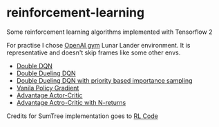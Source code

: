 # reinforcement-learning

Some reinforcement learning algorithms implemented with Tensorflow 2

For practise I chose [OpenAI gym](https://github.com/openai/gym) Lunar Lander environment.
It is representative and doesn't skip frames like some other envs.

* [Double DQN](https://github.com/vformanyuk/reinforcement-learning/blob/master/lunar_lander_doubleDQN.py)
* [Double Dueling DQN](https://github.com/vformanyuk/reinforcement-learning/blob/master/lunar_lander_double_dueling_DQN.py)
* [Double Dueling DQN with priority based importance sampling](https://github.com/vformanyuk/reinforcement-learning/blob/master/lunar_lander_double_dueling_DQN_IS.py)
* [Vanila Policy Gradient](https://github.com/vformanyuk/reinforcement-learning/blob/master/lunar_lander_PolicyGradient.py)
* [Advantage Actor-Critic](https://github.com/vformanyuk/reinforcement-learning/blob/master/lunar_lander_ActorCritic.py)
* [Advantage Actro-Critic with N-returns](https://github.com/vformanyuk/reinforcement-learning/blob/master/lunar_lander_ActorCritic_Nret.py)

Credits for SumTree implementation goes to [RL Code](https://github.com/rlcode)
